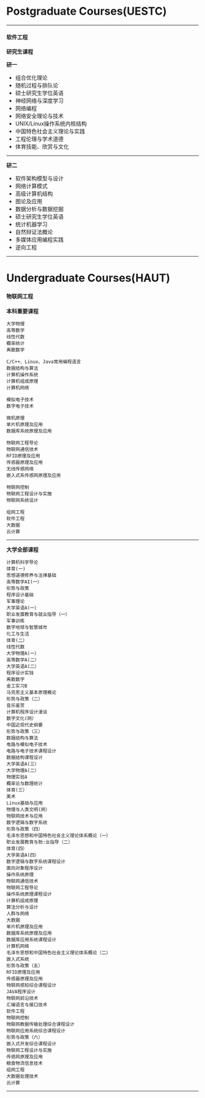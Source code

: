 # Postgraduate  Courses(UESTC)

---
#### **软件工程**
**研究生课程**

**研一**
* 组合优化理论
* 随机过程与排队论
* 硕士研究生学位英语
* 神经网络与深度学习
* 网络编程
* 网络安全理论与技术
* UNIX/Linux操作系统内核结构
* 中国特色社会主义理论与实践
* 工程伦理与学术道德
* 体育技能、欣赏与文化

---
**研二**
* 软件架构模型与设计
* 网络计算模式
* 高级计算机结构
* 图论及应用
* 数据分析与数据挖掘
* 硕士研究生学位英语
* 统计机器学习
* 自然辩证法概论
* 多媒体应用编程实践
* 逆向工程

---
# Undergraduate Courses(HAUT)

#### **物联网工程**

**本科重要课程**

    大学物理
    高等数学
    线性代数
    概率统计
    离散数学

    C/C++、Linux、Java常用编程语言
    数据结构与算法
    计算机操作系统
    计算机组成原理
    计算机网络

    模拟电子技术
    数字电子技术
    
    微机原理
    单片机原理及应用
    数据库系统原理及应用
    
    物联网工程导论
    物联网通信技术
    RFID原理及应用
    传感器原理及应用
    无线传感网络
    嵌入式系传感网原理及应用
    
    物联网控制
    物联网工程设计与实施
    物联网系统设计
    
    组网工程
    软件工程
    大数据
    云计算

---
**大学全部课程**

    计算机科学导论
    体育(一)
    思想道德修养与法律基础
    高等数学AI(一）
    形势与政策
    程序设计基础
    军事理论
    大学英语A(一）
    职业发展教育与就业指导（一）
    军事训练
    数字地球与智慧城市
    化工与生活
    体育(二）
    线性代数
    大学物理A(一）
    高等数学A(二）
    大学英语A(二）
    程序设计实钱
    离散数字
    金工实习B
    马克思主义基本原理槪论
    形势与政策（二）
    音乐鉴赏
    计算机程序设计漫谈
    数字文化(网）
    中国近现代史纲要
    形势与政策（三）
    数据结构与算法
    电路与模似电子技术
    电路与电子技术课程设计
    数据结构课程设计
    大学英语A(三）
    大学物理A(二）
    物理实验A
    概率论与数理统计
    体育(三）
    美术
    Linux基础与应用
    物理与人类文明(网）
    物联网技术与应用
    数字逻辑与数字系统
    形势与政策（四）
    毛泽东思想和中国特色社会主义理论体系概论（一）
    职业发展教育与勃:业指导（二）
    体育(四）
    大学英语A(四）
    数字逻辑与数字系统课程设计
    面向对象程序设计
    操作系统原理
    物联网通信技术
    物联网工程导论
    操作系统原理课程设计
    计算机组成原理
    算法分析与设计
    人群与网络
    大数据
    单片机原理及应用
    数据库系统原理及应用
    数据库应用系统课程设计
    计算机网络
    毛泽东思想和中国特色社会主义理论体系概论（二）
    嵌入式系统
    形势与政策（五）
    RFID原理及应用
    传感器原理及应用
    物联网感知综合课程设计
    JAVA程序设计
    物联网前沿技术
    汇编语言与接口技术
    软件工程
    物联网控制
    物联网教据传输处理综合课程设计
    物联网应用系统综合课程设计
    形势与政策（六）
    嵌入式开发综合课程设计
    物联网工程设计与实施
    传感网原理及应用
    粮食物流信息技术
    组网工程
    大数据处理技术
    云计算
    
---

